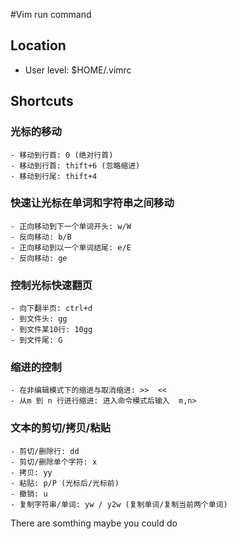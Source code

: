 #Vim run command
## Location
- User level: $HOME/.vimrc

## Shortcuts
### 光标的移动
    - 移动到行首: 0 (绝对行首)
    - 移动到行首: thift+6 (忽略缩进)
    - 移动到行尾: thift+4

### 快速让光标在单词和字符串之间移动
    - 正向移动到下一个单词开头: w/W
    - 反向移动: b/B
    - 正向移动到以一个单词结尾: e/E
    - 反向移动: ge

### 控制光标快速翻页
    - 向下翻半页: ctrl+d
    - 到文件头: gg
    - 到文件某10行: 10gg
    - 到文件尾: G

### 缩进的控制
    - 在非编辑模式下的缩进与取消缩进: >>  <<
    - 从m 到 n 行进行缩进: 进入命令模式后输入  m,n>

### 文本的剪切/拷贝/粘贴
    - 剪切/删除行: dd
    - 剪切/删除单个字符: x
    - 拷贝: yy
    - 粘贴: p/P (光标后/光标前) 
    - 撤销: u
    - 复制字符串/单词: yw / y2w (复制单词/复制当前两个单词)

There are somthing maybe you could do
